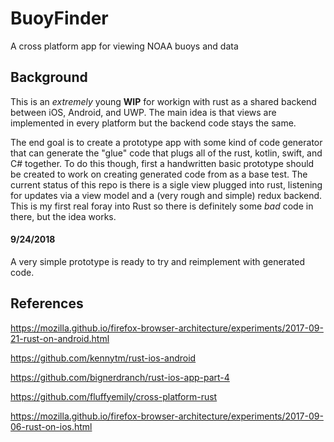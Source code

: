 # BuoyFinder

A cross platform app for viewing NOAA buoys and data

## Background

This is an *extremely* young **WIP** for workign with rust as a shared backend between iOS, Android, and UWP. The main idea is that views are implemented in every platform but the backend code stays the same. 

The end goal is to create a prototype app with some kind of code generator that can generate the "glue" code that plugs all of the rust, kotlin, swift, and C# together. To do this though, first a handwritten basic prototype should be created to work on creating generated code from as a base test. The current status of this repo is there is a sigle view plugged into rust, listening for updates via a view model and a (very rough and simple) redux backend. This is my first real foray into Rust so there is definitely some *bad* code in there, but the idea works.

#### 9/24/2018

A very simple prototype is ready to try and reimplement with generated code. 

## References 

https://mozilla.github.io/firefox-browser-architecture/experiments/2017-09-21-rust-on-android.html

https://github.com/kennytm/rust-ios-android

https://github.com/bignerdranch/rust-ios-app-part-4

https://github.com/fluffyemily/cross-platform-rust

https://mozilla.github.io/firefox-browser-architecture/experiments/2017-09-06-rust-on-ios.html
